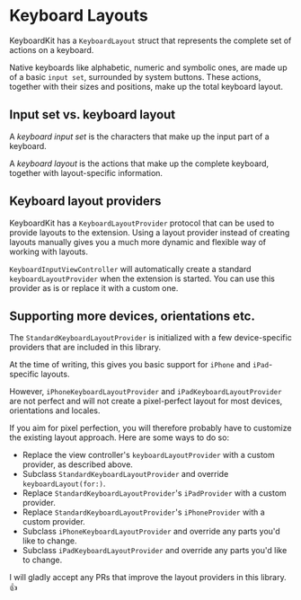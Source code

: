 # Keyboard Layouts

KeyboardKit has a `KeyboardLayout` struct that represents the complete set of actions on a keyboard.

Native keyboards like alphabetic, numeric and symbolic ones, are made up of a basic `input set`, surrounded by system buttons. These actions, together with their sizes and positions, make up the total keyboard layout.


## Input set vs. keyboard layout

A *keyboard input set* is the characters that make up the input part of a keyboard.

A *keyboard layout* is the actions that make up the complete keyboard, together with layout-specific information.


## Keyboard layout providers

KeyboardKit has a `KeyboardLayoutProvider` protocol that can be used to provide layouts to the extension. Using a layout provider instead of creating layouts manually gives you a much more dynamic and flexible way of working with layouts.

`KeyboardInputViewController` will automatically create a standard `keyboardLayoutProvider` when the extension is started. You can use this provider as is or replace it with a custom one.


## Supporting more devices, orientations etc.

The `StandardKeyboardLayoutProvider` is initialized with a few device-specific providers that are included in this library. 

At the time of writing, this gives you basic support for `iPhone` and  `iPad`-specific layouts.

However, `iPhoneKeyboardLayoutProvider` and `iPadKeyboardLayoutProvider` are not perfect and will not create a pixel-perfect layout for most devices, orientations and locales. 

If you aim for pixel perfection, you will therefore probably have to customize the existing layout approach. Here are some ways to do so:

* Replace the view controller's `keyboardLayoutProvider` with a custom provider, as described above.
* Subclass `StandardKeyboardLayoutProvider` and override  `keyboardLayout(for:)`.
* Replace `StandardKeyboardLayoutProvider`'s `iPadProvider` with a custom provider.
* Replace `StandardKeyboardLayoutProvider`'s `iPhoneProvider` with a custom provider.
* Subclass `iPhoneKeyboardLayoutProvider` and override any parts you'd like to change.
* Subclass `iPadKeyboardLayoutProvider` and override any parts you'd like to change.  

I will gladly accept any PRs that improve the layout providers in this library. 👍
